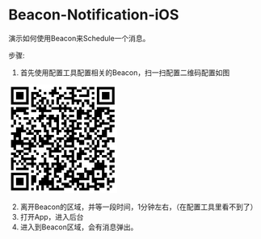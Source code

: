# Beacon-Notification-iOS
演示如何使用Beacon来Schedule一个消息。

步骤:

1. 首先使用配置工具配置相关的Beacon，扫一扫配置二维码配置如图


 ![image](https://raw.githubusercontent.com/Sensoro/Beacon-Notification-iOS/master/Resources/Notification.JPG)


2. 离开Beacon的区域，并等一段时间，1分钟左右，（在配置工具里看不到了）
3. 打开App，进入后台
4. 进入到Beacon区域，会有消息弹出。





